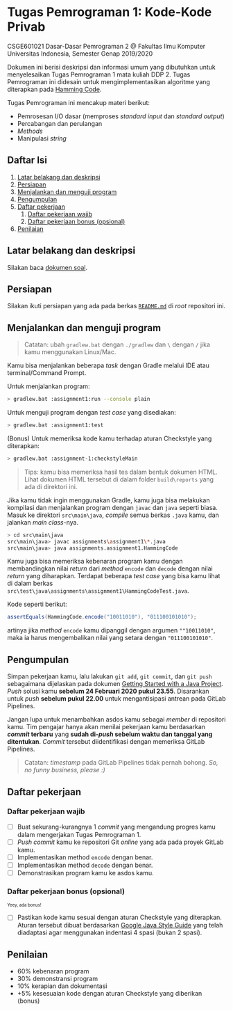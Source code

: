 # Tugas Pemrograman 1: Kode-Kode Privab

CSGE601021 Dasar-Dasar Pemrograman 2 @ Fakultas Ilmu Komputer Universitas Indonesia,
Semester Genap 2019/2020

Dokumen ini berisi deskripsi dan informasi umum yang dibutuhkan untuk menyelesaikan
Tugas Pemrograman 1 mata kuliah DDP 2. Tugas Pemrograman ini didesain untuk
mengimplementasikan algoritme yang diterapkan pada [Hamming Code][hamming code].

Tugas Pemrograman ini mencakup materi berikut:

- Pemrosesan I/O dasar (memproses *standard input* dan *standard output*)
- Percabangan dan perulangan
- *Methods*
- Manipulasi *string*

## Daftar Isi

1. [Latar belakang dan deskripsi](#latar-belakang-dan-deskripsi)
2. [Persiapan](#persiapan)
3. [Menjalankan dan menguji program](#menjalankan-dan-menguji-program)
4. [Pengumpulan](#pengumpulan)
5. [Daftar pekerjaan](#daftar-pekerjaan)
   1. [Daftar pekerjaan wajib](#daftar-pekerjaan-wajib)
   2. [Daftar pekerjaan bonus (opsional)](#daftar-pekerjaan-bonus-opsional)
6. [Penilaian](#penilaian)


## Latar belakang dan deskripsi

Silakan baca [dokumen soal][dokumen tp1].

## Persiapan

Silakan ikuti persiapan yang ada pada berkas [`README.md`][root-readme] di
*root* repositori ini.

## Menjalankan dan menguji program

> Catatan: ubah `gradlew.bat` dengan `./gradlew` dan `\` dengan `/` jika kamu
> menggunakan Linux/Mac.

Kamu bisa menjalankan beberapa *task* dengan Gradle melalui IDE atau
terminal/Command Prompt.

Untuk menjalankan program:

```bash
> gradlew.bat :assignment1:run --console plain
```

Untuk menguji program dengan *test case* yang disediakan:

```bash
> gradlew.bat :assignment1:test
```

(Bonus) Untuk memeriksa kode kamu terhadap aturan Checkstyle yang diterapkan:

```bash
> gradlew.bat :assignment-1:checkstyleMain
```

> Tips: kamu bisa memeriksa hasil tes dalam bentuk dokumen HTML. Lihat dokumen
> HTML tersebut di dalam folder `build\reports` yang ada di direktori ini.

Jika kamu tidak ingin menggunakan Gradle, kamu juga bisa melakukan kompilasi
dan menjalankan program dengan `javac` dan `java` seperti biasa. Masuk ke
direktori `src\main\java`, *compile* semua berkas `.java` kamu, dan jalankan
*main class*-nya.

```bash
> cd src\main\java
src\main\java> javac assignments\assignment1\*.java
src\main\java> java assignments.assignment1.HammingCode
```

Kamu juga bisa memeriksa kebenaran program kamu dengan membandingkan nilai
*return* dari *method* `encode` dan `decode` dengan nilai *return* yang
diharapkan. Terdapat beberapa *test case* yang bisa kamu lihat di dalam
berkas `src\test\java\assignments\assignment1\HammingCodeTest.java`.

Kode seperti berikut:

```java
assertEquals(HammingCode.encode("10011010"), "011100101010");
```

artinya jika *method* `encode` kamu dipanggil dengan argumen `""10011010"`,
maka ia harus mengembalikan nilai yang setara dengan `"011100101010"`.

## Pengumpulan

Simpan pekerjaan kamu, lalu lakukan `git add`, `git commit`, dan `git push`
sebagaimana dijelaskan pada dokumen
[Getting Started with a Java Project][getting-started].
*Push* solusi kamu **sebelum 24 Februari 2020 pukul 23.55**. Disarankan untuk
*push* **sebelum pukul 22.00** untuk mengantisipasi antrean pada GitLab
Pipelines.

Jangan lupa untuk menambahkan asdos kamu sebagai *member* di repositori kamu.
Tim pengajar hanya akan menilai pekerjaan kamu berdasarkan ***commit* terbaru**
yang **sudah di-*push* sebelum waktu dan tanggal yang ditentukan**. *Commit*
tersebut diidentifikasi dengan memeriksa GitLab Pipelines.

> Catatan: *timestamp* pada GitLab Pipelines tidak pernah bohong.
> *So, no funny business, please :)*

## Daftar pekerjaan

### Daftar pekerjaan wajib

- [ ] Buat sekurang-kurangnya 1 *commit* yang mengandung progres kamu dalam
      mengerjakan Tugas Pemrograman 1.
- [ ] *Push* *commit* kamu ke repositori Git *online* yang ada pada proyek
      GitLab kamu.
- [ ] Implementasikan method `encode` dengan benar.
- [ ] Implementasikan method `decode` dengan benar.
- [ ] Demonstrasikan program kamu ke asdos kamu.

### Daftar pekerjaan bonus (opsional)

<sup><sub>Yeey, ada bonus!</sub></sup>

- [ ] Pastikan kode kamu sesuai dengan aturan Checkstyle yang diterapkan.
      Aturan tersebut dibuat berdasarkan
      [Google Java Style Guide][google-styleguide] yang telah diadaptasi
      agar menggunakan indentasi 4 spasi (bukan 2 spasi).

## Penilaian

- 60% kebenaran program
- 30% demonstransi program
- 10% kerapian dan dokumentasi
- +5% kesesuaian kode dengan aturan Checkstyle yang diberikan (bonus)

[hamming code]: https://en.wikipedia.org/wiki/Hamming_code
[dokumen tp1]: https://docs.google.com/document/d/1rNEholraIZV_e9hJGXlUVYwhZSctVJGV3JjPZsdB7HU/export?format=pdf&attachment=false
[root-readme]: ../README.md#memulai
[getting-started]: https://docs.google.com/document/d/1_HswwjG9qoUL1hHoQu0McqXYkYdRtT0d-nZA7yCYLpc/export?format=pdf&attachment=false
[google-styleguide]: https://google.github.io/styleguide/javaguide.html
